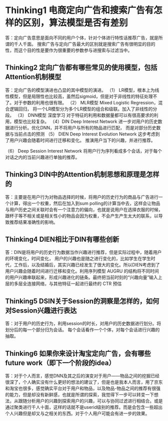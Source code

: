 # Thinking1	电商定向广告和搜索广告有怎样的区别，算法模型是否有差别 #

答：定向广告意思是面向不同的用户个体，针对个体进行特性话推荐广告，就是所谓的千人千面。
搜索广告与定向广告最大的区别就是搜索广告有很明显的目的性，而这个目的性是要作为很重要的参数参与进搜索与过滤当中。

## Thinking2	定向广告都有哪些常见的使用模型，包括Attention机制模型 ##
答：定向广告的模型演进也凸显的其中模型的演进。
（1） LR模型，根本上为线性模型，但是局限性也比较高，虽然后sigmoid，但是对于非线性的特征处理不了。对于参数的利用也很有限。
（2） MLR模型  Mixed Logistic Regression，混合逻辑回归，
将一个LR模型分为多个LR模型的组合和级联。加入了非线性的分段。
（3） DNN模型 深度学习
对于特征的利用和数据量都可以有很高要求的利用，模型也比较复杂。
（4）DIN  Deep Interest Network
进一步对用户的历史数据进行分析。优化DNN，并不将用户与所有的物品进行匹配，
而是对部分历史数据与当前点击的预测
（5） DIEN  Deep Interest Evolution Network
这步考虑到了用户兴趣会随着时间进行迁移和变化。
推演用户当下的兴趣，并进行推荐。

（6） Deep Session Interest Network
将用户行为序列看成多个会话，对于每个对话之内的当前兴趣进行单独的推荐。


## Thinking3	DIN中的Attention机制思想和原理是怎样的 ##
答：主要是在用户行为对物品选择的时候，将用户的历史行为的商品与广告进行一个计算，得出一个权重，然后在加入到sum  polling的计算当中去，这样会让物品与用户历史之间关联时会有一个注意力的偏向，也就是说用户在选择衣服的时候，跟杯子等不相关或是相关性小的物品会因为权重，不会产生产生太大的联系，以导致推荐结果准确性的影响。
## Thinking4	DIEN相比于DIN有哪些创新 ##
答：DIN是将用户的历史行为数据当作兴趣进行推荐，但是实际过程中，随着用户的环境变化，时间变化， 用户的兴趣也是随之进行变化的，比如学生在学生时代，工作后，以及结婚后，其实兴趣已经发生了很大的变化。所以DIEN考虑到了用户兴趣会随着时间进行迁移和变化。利用序列模型 AUGRU 的结构将不同时间的用户兴趣串联起来，形成兴趣进化的链条。最终把当前时刻的“兴趣向量”输入上层的多层全连接网络，与其他特征一起进行最终的 CTR 预估


## Thinking5	DSIN关于Session的洞察是怎样的，如何对Session兴趣进行表达 ##
答：对于用户的历史行为，利用session的时长，对用户的历史数据进行划分。将划分后的每一个部分归为会话。
每个会话看作一个个体，对每个会话进行兴趣的抽取。


## Thinking6	如果你来设计淘宝定向广告，会有哪些future work（即下一个阶段的idea） ##
答：对于个人而言，感觉DNN及其之后的演变对于用户——物品之间的挖掘已经很深了，个人确实没有什么更好的想法的建议了，但是也是我本人而言，用了京东和淘宝也很多，感觉确实平台对于用户和物品，以及物品-物品之间的推荐有很强的能力，但是却没有新鲜感，也就是所谓的探索，我觉得下一步可以转变一下想法，从跟随分析用户的兴趣到探索用户的兴趣，可以与协同过滤进行相结合。或是通过聚类进行千人十面，这样的话就不是userid级别的推荐。而是会包含一些超出个人兴趣但是却又与之相关的东西。对于个人用户可能会有进一步的效果。
